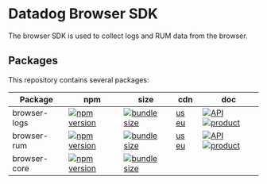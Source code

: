 # Datadog Browser SDK

The browser SDK is used to collect logs and RUM data from the browser.

## Packages

This repository contains several packages:

| Package      | npm                      | size                     | cdn               | doc                                 |
| ------------ | ------------------------ | ------------------------ | ----------------- | ----------------------------------- |
| browser-logs | [![npm version][01]][02] | [![bundle size][03]][04] | [us][05] [eu][06] | [![API][1]][07] [![product][2]][08] |
| browser-rum  | [![npm version][11]][12] | [![bundle size][13]][14] | [us][15] [eu][16] | [![API][1]][17] [![product][2]][18] |
| browser-core | [![npm version][21]][22] | [![bundle size][23]][24] |                   |

[1]: https://github.githubassets.com/favicons/favicon.png
[2]: https://imgix.datadoghq.com/img/favicons/favicon-32x32.png
[01]: https://badge.fury.io/js/%40datadog%2Fbrowser-logs.svg
[02]: https://badge.fury.io/js/%40datadog%2Fbrowser-logs
[03]: https://badgen.net/bundlephobia/minzip/@datadog/browser-logs
[04]: https://bundlephobia.com/result?p=@datadog/browser-logs
[05]: https://www.datadoghq-browser-agent.com/datadog-logs-us.js
[06]: https://www.datadoghq-browser-agent.com/datadog-logs-eu.js
[07]: ./packages/logs/README.md
[08]: https://docs.datadoghq.com/logs/log_collection/javascript/?tab=npm
[11]: https://badge.fury.io/js/%40datadog%2Fbrowser-rum.svg
[12]: https://badge.fury.io/js/%40datadog%2Fbrowser-rum
[13]: https://badgen.net/bundlephobia/minzip/@datadog/browser-rum
[14]: https://bundlephobia.com/result?p=@datadog/browser-rum
[15]: https://www.datadoghq-browser-agent.com/datadog-rum-us.js
[16]: https://www.datadoghq-browser-agent.com/datadog-rum-eu.js
[17]: ./packages/rum/README.md
[18]: https://docs.datadoghq.com/real_user_monitoring/
[21]: https://badge.fury.io/js/%40datadog%2Fbrowser-core.svg
[22]: https://badge.fury.io/js/%40datadog%2Fbrowser-core
[23]: https://badgen.net/bundlephobia/minzip/@datadog/browser-core
[24]: https://bundlephobia.com/result?p=@datadog/browser-core
